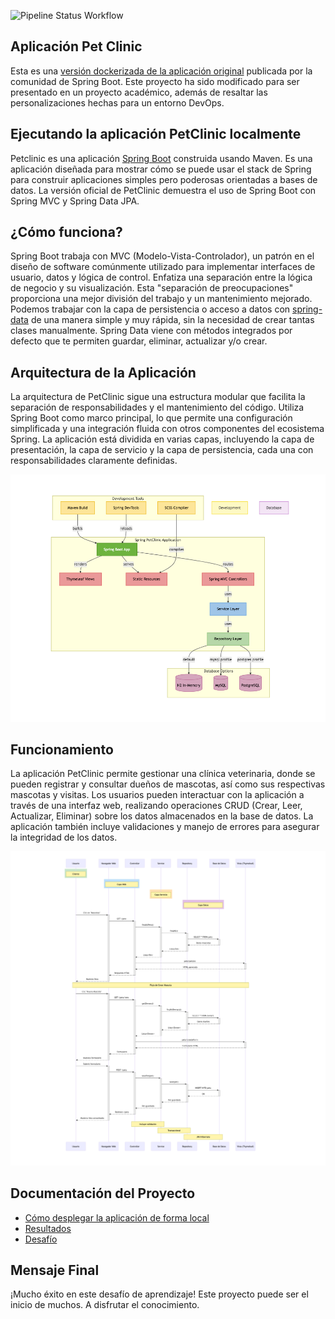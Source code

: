 ![Pipeline Status Workflow](https://github.com/mperezgithub/fc-devops-mainapp/actions/workflows/pipeline.yaml/badge.svg)

## Aplicación Pet Clinic 

Esta es una [versión dockerizada de la aplicación original](https://github.com/spring-projects/spring-petclinic) publicada por la comunidad de Spring Boot.
Este proyecto ha sido modificado para ser presentado en un proyecto académico, además de resaltar las personalizaciones hechas para un entorno DevOps.

## Ejecutando la aplicación PetClinic localmente

Petclinic es una aplicación [Spring Boot](https://spring.io/guides/gs/spring-boot) construida usando Maven. Es una aplicación diseñada para mostrar cómo se puede usar el stack de Spring para construir aplicaciones simples pero poderosas orientadas a bases de datos. La versión oficial de PetClinic demuestra el uso de Spring Boot con Spring MVC y Spring Data JPA.

## ¿Cómo funciona?

Spring Boot trabaja con MVC (Modelo-Vista-Controlador), un patrón en el diseño de software comúnmente utilizado para implementar interfaces de usuario, datos y lógica de control. Enfatiza una separación entre la lógica de negocio y su visualización. Esta "separación de preocupaciones" proporciona una mejor división del trabajo y un mantenimiento mejorado. Podemos trabajar con la capa de persistencia o acceso a datos con [spring-data](https://spring.io/projects/spring-data) de una manera simple y muy rápida, sin la necesidad de crear tantas clases manualmente. Spring Data viene con métodos integrados por defecto que te permiten guardar, eliminar, actualizar y/o crear.


## Arquitectura de la Aplicación

La arquitectura de PetClinic sigue una estructura modular que facilita la separación de responsabilidades y el mantenimiento del código. Utiliza Spring Boot como marco principal, lo que permite una configuración simplificada y una integración fluida con otros componentes del ecosistema Spring. La aplicación está dividida en varias capas, incluyendo la capa de presentación, la capa de servicio y la capa de persistencia, cada una con responsabilidades claramente definidas.

![](./docs/images/1.png)

## Funcionamiento

La aplicación PetClinic permite gestionar una clínica veterinaria, donde se pueden registrar y consultar dueños de mascotas, así como sus respectivas mascotas y visitas. Los usuarios pueden interactuar con la aplicación a través de una interfaz web, realizando operaciones CRUD (Crear, Leer, Actualizar, Eliminar) sobre los datos almacenados en la base de datos. La aplicación también incluye validaciones y manejo de errores para asegurar la integridad de los datos.

![](./docs/images/3.png)

## Documentación del Proyecto

- [Cómo desplegar la aplicación de forma local](./docs/1-deploy-local.md)
- [Resultados](./docs/2-resultados.md)
- [Desafío](./docs/3-desafio.md)


## Mensaje Final

¡Mucho éxito en este desafío de aprendizaje! Este proyecto puede ser el inicio de muchos. A disfrutar el conocimiento.
